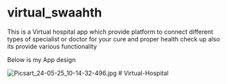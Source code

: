 # virtual_swaahth


This is a Virtual hospital app which provide platform to connect different types of specialist or doctor for your cure and proper health check up also its provide various functionality

Below is my App design 


![Picsart_24-05-25_10-14-32-496.jpg](https://github.com/sumitkumar5554/Virtual-Hospital-App/assets/114278363/ca688cbf-aeeb-4037-b441-ba7d232072c3)
#   V i r t u a l - H o s p i t a l  
 